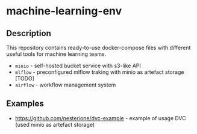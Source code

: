 # machine-learning-env

## Description 

This repository contains ready-to-use docker-compose files with different useful tools for machine learning teams.

* `minio` - self-hosted bucket service with s3-like API
* `mlflow` - preconfigured mlflow traking with minio as artefact storage [TODO]
* `airflow` - workflow management system

## Examples 

* https://github.com/nesterione/dvc-example - example of usage DVC (used minio as artefact storage)